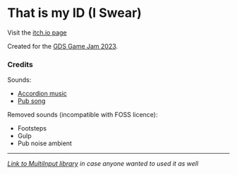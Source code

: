 # That is my ID (I Swear)

Visit the [itch.io page](https://maty83.itch.io/that-is-my-id-i-swear)   

Created for the [GDS Game Jam 2023](https://itch.io/jam/gds-jam-2023).
   
   
### Credits
Sounds:
 - [Accordion music](https://freesound.org/people/lepolainyann/sounds/149091/)
 - [Pub song](https://freesound.org/people/16H_Panska_Stejskal_David/sounds/498073/)


Removed sounds (incompatible with FOSS licence):
 - Footsteps
 - Gulp
 - Pub noise ambient


--------------------
_[Link to MultiInput library](https://github.com/MarkusSecundus/UnityMultiInput/tree/main) in case anyone wanted to used it as well_
